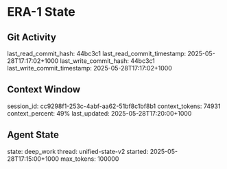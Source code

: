# ERA-1 State

## Git Activity
last_read_commit_hash: 44bc3c1
last_read_commit_timestamp: 2025-05-28T17:17:02+1000
last_write_commit_hash: 44bc3c1
last_write_commit_timestamp: 2025-05-28T17:17:02+1000

## Context Window
session_id: cc9298f1-253c-4abf-aa62-51bf8c1bf8b1
context_tokens: 74931
context_percent: 49%
last_updated: 2025-05-28T17:20:00+1000

## Agent State
state: deep_work
thread: unified-state-v2
started: 2025-05-28T17:15:00+1000
max_tokens: 100000